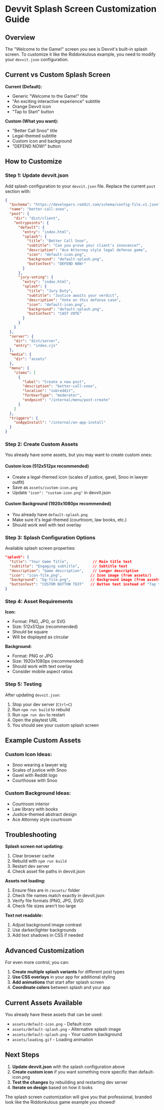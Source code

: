 # Devvit Splash Screen Customization Guide

## Overview

The "Welcome to the Game!" screen you see is Devvit's built-in splash screen. To customize it like the Riddonkulous example, you need to modify your `devvit.json` configuration.

## Current vs Custom Splash Screen

**Current (Default):**
- Generic "Welcome to the Game!" title
- "An exciting interactive experience" subtitle  
- Orange Devvit icon
- "Tap to Start" button

**Custom (What you want):**
- "Better Call Snoo" title
- Legal-themed subtitle
- Custom icon and background
- "DEFEND NOW!" button

## How to Customize

### Step 1: Update devvit.json

Add splash configuration to your `devvit.json` file. Replace the current `post` section with:

```json
{
  "$schema": "https://developers.reddit.com/schema/config-file.v1.json",
  "name": "better-call-snoo",
  "post": {
    "dir": "dist/client",
    "entrypoints": {
      "default": {
        "entry": "index.html",
        "splash": {
          "title": "Better Call Snoo",
          "subtitle": "Can you prove your client's innocence?",
          "description": "Ace Attorney style legal defense game",
          "icon": "default-icon.png",
          "background": "default-splash.png",
          "buttonText": "DEFEND NOW!"
        }
      },
      "jury-voting": {
        "entry": "index.html",
        "splash": {
          "title": "Jury Duty",
          "subtitle": "Justice awaits your verdict",
          "description": "Vote on this defense case",
          "icon": "default-icon.png",
          "background": "default-splash.png",
          "buttonText": "CAST VOTE"
        }
      }
    }
  },
  "server": {
    "dir": "dist/server",
    "entry": "index.cjs"
  },
  "media": {
    "dir": "assets"
  },
  "menu": {
    "items": [
      {
        "label": "Create a new post",
        "description": "better-call-snoo",
        "location": "subreddit",
        "forUserType": "moderator",
        "endpoint": "/internal/menu/post-create"
      }
    ]
  },
  "triggers": {
    "onAppInstall": "/internal/on-app-install"
  }
}
```

### Step 2: Create Custom Assets

You already have some assets, but you may want to create custom ones:

#### Custom Icon (512x512px recommended)
- Create a legal-themed icon (scales of justice, gavel, Snoo in lawyer outfit)
- Save as `assets/custom-icon.png`
- Update `"icon": "custom-icon.png"` in devvit.json

#### Custom Background (1920x1080px recommended)
- You already have `default-splash.png`
- Make sure it's legal-themed (courtroom, law books, etc.)
- Should work well with text overlay

### Step 3: Splash Configuration Options

Available splash screen properties:

```json
"splash": {
  "title": "Your Game Title",           // Main title text
  "subtitle": "Engaging subtitle",      // Subtitle text
  "description": "Game description",    // Longer description
  "icon": "icon-file.png",             // Icon image (from assets/)
  "background": "bg-file.png",         // Background image (from assets/)
  "buttonText": "CUSTOM BUTTON TEXT"   // Button text instead of "Tap to Start"
}
```

### Step 4: Asset Requirements

**Icon:**
- Format: PNG, JPG, or SVG
- Size: 512x512px (recommended)
- Should be square
- Will be displayed as circular

**Background:**
- Format: PNG or JPG
- Size: 1920x1080px (recommended)
- Should work with text overlay
- Consider mobile aspect ratios

### Step 5: Testing

After updating `devvit.json`:

1. Stop your dev server (`Ctrl+C`)
2. Run `npm run build` to rebuild
3. Run `npm run dev` to restart
4. Open the playtest URL
5. You should see your custom splash screen

## Example Custom Assets

### Custom Icon Ideas:
- Snoo wearing a lawyer wig
- Scales of justice with Snoo
- Gavel with Reddit logo
- Courthouse with Snoo

### Custom Background Ideas:
- Courtroom interior
- Law library with books
- Justice-themed abstract design
- Ace Attorney style courtroom

## Troubleshooting

**Splash screen not updating:**
1. Clear browser cache
2. Rebuild with `npm run build`
3. Restart dev server
4. Check asset file paths in devvit.json

**Assets not loading:**
1. Ensure files are in `/assets/` folder
2. Check file names match exactly in devvit.json
3. Verify file formats (PNG, JPG, SVG)
4. Check file sizes aren't too large

**Text not readable:**
1. Adjust background image contrast
2. Use darker/lighter backgrounds
3. Add text shadows in CSS if needed

## Advanced Customization

For even more control, you can:

1. **Create multiple splash variants** for different post types
2. **Use CSS overlays** in your app for additional styling
3. **Add animations** that start after splash screen
4. **Coordinate colors** between splash and your app

## Current Assets Available

You already have these assets that can be used:
- `assets/default-icon.png` - Default icon
- `assets/default-splash.png` - Alternative splash image  
- `assets/default-splash.png` - Your custom background
- `assets/loading.gif` - Loading animation

## Next Steps

1. **Update devvit.json** with the splash configuration above
2. **Create custom icon** if you want something more specific than default-icon.png
3. **Test the changes** by rebuilding and restarting dev server
4. **Iterate on design** based on how it looks

The splash screen customization will give you that professional, branded look like the Riddonkulous game example you showed!
